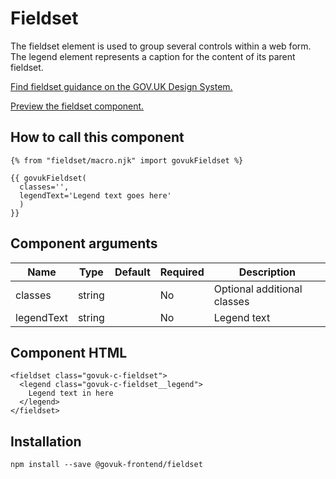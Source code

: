 


<h1 class="govuk-u-heading-36">
Fieldset
</h1>

<p class="govuk-u-core-24">
  The fieldset element is used to group several controls within a web form.
  The legend element represents a caption for the content of its parent fieldset.
</p>

<p class="govuk-u-copy-19">
  <a href="http://www.linktodesignsystem.com/fieldset">Find fieldset guidance on the GOV.UK Design System.</a>
</p>


<p class="govuk-u-copy-19">
<a href="http://govuk-frontend-review.herokuapp.com/components/fieldset/preview">Preview the fieldset component.
</a>
</p>

  <h2 class="govuk-u-heading-24">How to call this component</h2>

  <pre><code>{% from &quot;fieldset/macro.njk&quot; import govukFieldset %}

{{ govukFieldset(
  classes=&#39;&#39;,
  legendText=&#39;Legend text goes here&#39;
  )
}}
</code></pre>

<h2 class="govuk-u-heading-24">Component arguments</h2>

<div>

<!-- TODO: Use the table macro here and pass it component argument data -->
| Name        | Type    | Default | Required  | Description
|---          |---      |---      |---        |---
| classes     | string  |         | No        | Optional additional classes
| legendText  | string  |         | No        | Legend text

</div>

<h2 class="govuk-u-heading-24">Component HTML</h2>
<pre><code>&lt;fieldset class=&quot;govuk-c-fieldset&quot;&gt;
  &lt;legend class=&quot;govuk-c-fieldset__legend&quot;&gt;
    Legend text in here
  &lt;/legend&gt;
&lt;/fieldset&gt;
</code></pre>

<h2 class="govuk-u-heading-24">Installation</h2>
<pre><code>npm install --save @govuk-frontend/fieldset</code></pre>

